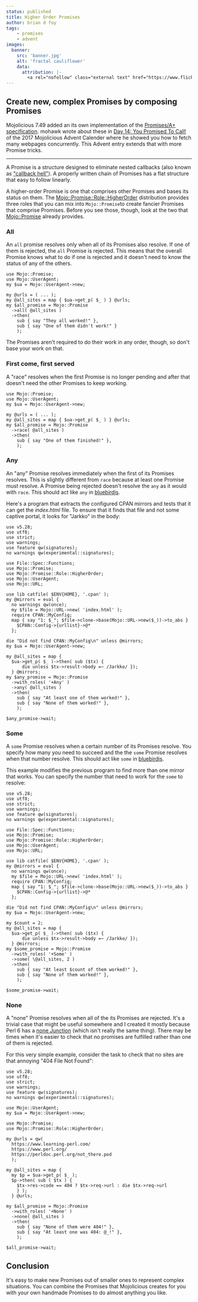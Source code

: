 ```yaml
---
status: published
title: Higher Order Promises
author: brian d foy
tags:
    - promises
    - advent
images:
  banner:
    src: 'banner.jpg'
    alt: 'fractal cauliflower'
    data:
      attribution: |-
        <a rel="nofollow" class="external text" href="https://www.flickr.com/photos/joeshlabotnik/3059554662/">Image</a> by <a href="https://www.flickr.com/photos/joeshlabotnik/">Joe Shlabotnik</a> <a href="https://creativecommons.org/licenses/by-sa/2.0" title="Creative Commons Attribution-Share Alike 2.0">CC BY-SA 2.0</a>
---
```

## Create new, complex Promises by composing Promises

Mojolicious 7.49 added an its own implementation of the [Promises/A+ specification](https://promisesaplus.com). mohawk wrote about these in [Day 14: You Promised To Call!](https://mojolicious.io/blog/2017/12/14/day-14-you-promised-to-call/) of the 2017 Mojolicious Advent Calender where he showed you how to fetch many webpages concurrently. This Advent entry extends that with  more Promise tricks.

---

A Promise is a structure designed to eliminate nested callbacks (also known as ["callback hell"](http://callbackhell.com)). A properly written chain of Promises has a flat structure that easy to follow linearly.

A higher-order Promise is one that comprises other Promises and bases its status on them. The [Mojo::Promise::Role::HigherOrder](https://metacpan.org/pod/Mojo::Promise::Role::HigherOrder) distribution provides three roles that you can mix into `Mojo::Promise`to create fancier Promises that comprise Promises. Before you see those, though, look at the two that [Mojo::Promise](https://mojolicious.org/perldoc/Mojo/Promise) already provides.


### All

An `all` promise resolves only when all of its Promises also resolve. If one of them is rejected, the `all` Promise is rejected. This means that the overall Promise knows what to do if one is rejected and it doesn't need to know the status of any of the others.

    use Mojo::Promise;
    use Mojo::UserAgent;
    my $ua = Mojo::UserAgent->new;

    my @urls = ( ... );
    my @all_sites = map { $ua->get_p( $_ ) } @urls;
    my $all_promise = Mojo::Promise
      ->all( @all_sites )
      ->then(
        sub { say "They all worked!" },
        sub { say "One of them didn't work!" }
        );

The Promises aren't required to do their work in any order, though, so don't base your work on that.

### First come, first served

A "race" resolves when the first Promise is no longer pending and after that doesn't need the other Promises to keep working.

    use Mojo::Promise;
    use Mojo::UserAgent;
    my $ua = Mojo::UserAgent->new;

    my @urls = ( ... );
    my @all_sites = map { $ua->get_p( $_ ) } @urls;
    my $all_promise = Mojo::Promise
      ->race( @all_sites )
      ->then(
        sub { say "One of them finished!" },
        );

### Any


An "any" Promise resolves immediately when the first of its Promises resolves. This is slightly different from `race` because at least one Promise must resolve. A Promise being rejected doesn't resolve the `any` as it would with `race`. This should act like `any` in [bluebirdjs](http://bluebirdjs.com/docs/api/promise.any.html).

Here's a program that extracts the configured CPAN mirrors and tests that it can get the _index.html_ file. To ensure that it finds that file and not some captive portal, it looks for "Jarkko" in the body:

    use v5.28;
    use utf8;
    use strict;
    use warnings;
    use feature qw(signatures);
    no warnings qw(experimental::signatures);

    use File::Spec::Functions;
    use Mojo::Promise;
    use Mojo::Promise::Role::HigherOrder;
    use Mojo::UserAgent;
    use Mojo::URL;

    use lib catfile( $ENV{HOME}, '.cpan' );
    my @mirrors = eval {
      no warnings qw(once);
      my $file = Mojo::URL->new( 'index.html' );
      require CPAN::MyConfig;
      map { say "1: $_"; $file->clone->base(Mojo::URL->new($_))->to_abs }
        $CPAN::Config->{urllist}->@*
      };

    die "Did not find CPAN::MyConfig\n" unless @mirrors;
    my $ua = Mojo::UserAgent->new;

    my @all_sites = map {
      $ua->get_p( $_ )->then( sub ($tx) {
          die unless $tx->result->body =~ /Jarkko/ });
      } @mirrors;
    my $any_promise = Mojo::Promise
      ->with_roles( '+Any' )
      ->any( @all_sites )
      ->then(
        sub { say "At least one of them worked!" },
        sub { say "None of them worked!" },
        );

    $any_promise->wait;

### Some

A `some` Promise resolves when a certain number of its Promises resolve. You specify how many you need to succeed and the the `some` Promise resolves when that number resolve. This should act like `some` in [bluebirdjs](http://bluebirdjs.com/docs/api/promise.some.html).

This example modifies the previous program to find more than one mirror that works. You can specify the number that need to work for the `some` to resolve:

    use v5.28;
    use utf8;
    use strict;
    use warnings;
    use feature qw(signatures);
    no warnings qw(experimental::signatures);

    use File::Spec::Functions;
    use Mojo::Promise;
    use Mojo::Promise::Role::HigherOrder;
    use Mojo::UserAgent;
    use Mojo::URL;

    use lib catfile( $ENV{HOME}, '.cpan' );
    my @mirrors = eval {
      no warnings qw(once);
      my $file = Mojo::URL->new( 'index.html' );
      require CPAN::MyConfig;
      map { say "1: $_"; $file->clone->base(Mojo::URL->new($_))->to_abs }
        $CPAN::Config->{urllist}->@*
      };

    die "Did not find CPAN::MyConfig\n" unless @mirrors;
    my $ua = Mojo::UserAgent->new;

    my $count = 2;
    my @all_sites = map {
      $ua->get_p( $_ )->then( sub ($tx) {
          die unless $tx->result->body =~ /Jarkko/ });
      } @mirrors;
    my $some_promise = Mojo::Promise
      ->with_roles( '+Some' )
      ->some( \@all_sites, 2 )
      ->then(
        sub { say "At least $count of them worked!" },
        sub { say "None of them worked!" },
        );

    $some_promise->wait;

### None

A "none" Promise resolves when all of the its Promises are rejected. It's a trivial case that might be useful somewhere and I created it mostly because Perl 6 has a [none Junction](https://docs.perl6.org/routine/none) (which isn't really the same thing). There may be times when it's easier to check that no promises are fulfilled rather than one of them is rejected.

For this very simple example, consider the task to check that no sites are that annoying "404 File Not Found":

    use v5.28;
    use utf8;
    use strict;
    use warnings;
    use feature qw(signatures);
    no warnings qw(experimental::signatures);

    use Mojo::UserAgent;
    my $ua = Mojo::UserAgent->new;

    use Mojo::Promise;
    use Mojo::Promise::Role::HigherOrder;

    my @urls = qw(
      https://www.learning-perl.com/
      https://www.perl.org/
      https://perldoc.perl.org/not_there.pod
      );

    my @all_sites = map {
      my $p = $ua->get_p( $_ );
      $p->then( sub ( $tx ) {
        $tx->res->code == 404 ? $tx->req->url : die $tx->req->url
        } );
      } @urls;

    my $all_promise = Mojo::Promise
      ->with_roles( '+None' )
      ->none( @all_sites )
      ->then(
        sub { say "None of them were 404!" },
        sub { say "At least one was 404: @_!" },
        );

    $all_promise->wait;

## Conclusion

It's easy to make new Promises out of smaller ones to represent complex situations. You can combine the Promises that Mojolicious creates for you with your own handmade Promises to do almost anything you like.
